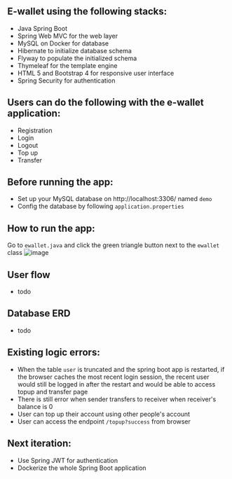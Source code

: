 ## E-wallet using the following stacks:
- Java Spring Boot
- Spring Web MVC for the web layer
- MySQL on Docker for database
- Hibernate to initialize database schema
- Flyway to populate the initialized schema
- Thymeleaf for the template engine 
- HTML 5 and Bootstrap 4 for responsive user interface
- Spring Security for authentication

## Users can do the following with the e-wallet application:
- Registration
- Login
- Logout
- Top up 
- Transfer

## Before running the app:
- Set up your MySQL database on http://localhost:3306/ named `demo`
- Config the database by following `application.properties`

## How to run the app: 
Go to `ewallet.java` and click the green triangle button next to the `ewallet` class
![image](https://user-images.githubusercontent.com/52971362/203355244-a059c394-4137-4390-b5be-e0d7bf8559aa.png)


## User flow
- todo

## Database ERD
- todo

## Existing logic errors:
- When the table `user` is truncated and the spring boot app is restarted, if the browser caches the most recent login session, the recent user would still be logged in after the restart and would be able to access topup and transfer page
- There is still error when sender transfers to receiver when receiver's balance is 0
- User can top up their account using other people's account
- User can access the endpoint `/topup?success` from browser

## Next iteration:
- Use Spring JWT for authentication
- Dockerize the whole Spring Boot application
